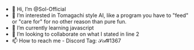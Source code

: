 - 👋 Hi, I’m @Sol-Official
- 👀 I’m interested in Tomagachi style AI, like a program you have to "feed" or "care for" for no other reason than pure fun.
- 🌱 I’m currently learning javascript
- 💞️ I’m looking to collaborate on what I stated in line 2
- 📫 How to reach me - Discord Tag: 𝒮𝑜𝓁#1367

<!---
Sol-Official/Sol-Official is a ✨ special ✨ repository because its `README.md` (this file) appears on your GitHub profile.
You can click the Preview link to take a look at your changes.
--->
